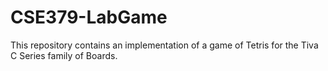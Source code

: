 # CSE379-LabGame
This repository contains an implementation of a game of Tetris for the Tiva C Series family of Boards.
